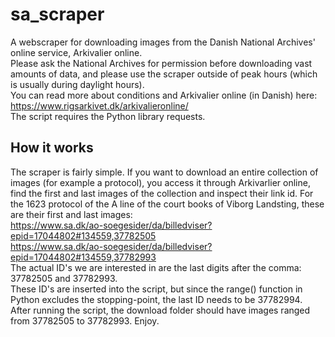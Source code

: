 # sa_scraper
A webscraper for downloading images from the Danish National Archives' online service, Arkivalier online. \
Please ask the National Archives for permission before downloading vast amounts of data, and please use the scraper outside of peak hours (which is usually during daylight hours). \
You can read more about conditions and Arkivalier online (in Danish) here: https://www.rigsarkivet.dk/arkivalieronline/ \
The script requires the Python library requests.

## How it works
The scraper is fairly simple. If you want to download an entire collection of images (for example a protocol), you access it through Arkivarlier online, find the first and last images of the collection and inspect their link id.
For the 1623 protocol of the A line of the court books of Viborg Landsting, these are their first and last images: \
https://www.sa.dk/ao-soegesider/da/billedviser?epid=17044802#134559,37782505 \
https://www.sa.dk/ao-soegesider/da/billedviser?epid=17044802#134559,37782993 \
The actual ID's we are interested in are the last digits after the comma: 37782505 and 37782993. \
These ID's are inserted into the script, but since the range() function in Python excludes the stopping-point, the last ID needs to be 37782994. \
After running the script, the download folder should have images ranged from 37782505 to 37782993. Enjoy.
